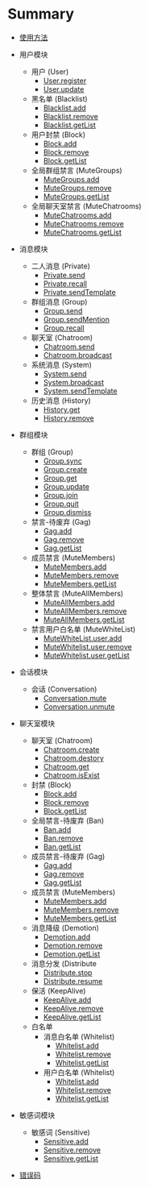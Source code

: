 # Summary

* [使用方法](README.md)

* 用户模块
	* 用户 (User)
		* [User.register](user/user.md#register)
		* [User.update](user/user.md#update)
	* 黑名单 (Blacklist)
		* [Blacklist.add](user/blacklist.md#add)
		* [Blacklist.remove](user/blacklist.md#remove)
		* [Blacklist.getList](user/blacklist.md#getList)
	* 用户封禁 (Block)
		* [Block.add](user/block.md#add)
		* [Block.remove](user/block.md#remove)
		* [Block.getList](user/block.md#getList)
	* 全局群组禁言 (MuteGroups)
		* [MuteGroups.add](user/mute-groups.md#add)
		* [MuteGroups.remove](user/mute-groups.md#remove)
		* [MuteGroups.getList](user/mute-groups.md#getList)
	* 全局聊天室禁言 (MuteChatrooms)
		* [MuteChatrooms.add](user/mute-chatrooms.md#add)
		* [MuteChatrooms.remove](user/mute-chatrooms.md#remove)
		* [MuteChatrooms.getList](user/mute-chatrooms.md#getList)
* 消息模块
	* 二人消息 (Private)
		* [Private.send](message/private.md#send)
		* [Private.recall](message/private.md#recall)
		* [Private.sendTemplate](message/private.md#sendTemplate)
	* 群组消息 (Group)
		* [Group.send](message/group.md#send)
		* [Group.sendMention](message/group.md#sendMention)
		* [Group.recall](message/group.md#recall)
	* 聊天室 (Chatroom)
		* [Chatroom.send](message/chatroom.md#send)
		* [Chatroom.broadcast](message/chatroom.md#broadcast)
	* 系统消息 (System)
		* [System.send](message/system.md#send)
		* [System.broadcast](message/system.md#broadcast)
		* [System.sendTemplate](message/system.md#sendTemplate)
	* 历史消息 (History)
		* [History.get](message/history.md#get)
		* [History.remove](message/history.md#remove)
* 群组模块
	* 群组 (Group)
		* [Group.sync](group/group.md#sync)
		* [Group.create](group/group.md#create)
		* [Group.get](group/group.md#get)
		* [Group.update](group/group.md#update)
		* [Group.join](group/group.md#join)
		* [Group.quit](group/group.md#quit)
		* [Group.dismiss](group/group.md#dismiss)
	* 禁言-待废弃 (Gag)
		* [Gag.add](group/gag.md#add)
		* [Gag.remove](group/gag.md#remove)
		* [Gag.getList](group/gag.md#getList)
	* 成员禁言 (MuteMembers)
		* [MuteMembers.add](group/mute-members.md#add)
		* [MuteMembers.remove](group/mute-members.md#remove)
		* [MuteMembers.getList](group/mute-members.md#getList)
	* 整体禁言 (MuteAllMembers)
		* [MuteAllMembers.add](group/mute-all-members.md#add)
		* [MuteAllMembers.remove](group/mute-all-members.md#remove)
		* [MuteAllMembers.getList](group/mute-all-members.md#getList)
	* 禁言用户白名单 (MuteWhiteList)
		* [MuteWhiteList.user.add](group/whiteList/mute-user.md#add)
		* [MuteWhitelist.user.remove](group/whiteList/mute-user.md#remove)
		* [MuteWhitelist.user.getList](group/whiteList/mute-user.md#getList)
* 会话模块
	* 会话 (Conversation)
		* [Conversation.mute](conversation/conversation.md#mute)
		* [Conversation.unmute](conversation/conversation.md#unmute)
* 聊天室模块
	* 聊天室 (Chatroom)
		* [Chatroom.create](chatroom/chatroom.md#create)
		* [Chatroom.destory](chatroom/chatroom.md#destory)
		* [Chatroom.get](chatroom/chatroom.md#get)
		* [Chatroom.isExist](chatroom/chatroom.md#isExist)
	* 封禁 (Block)
		* [Block.add](chatroom/block.md#add)
		* [Block.remove](chatroom/block.md#remove)
		* [Block.getList](chatroom/block.md#getList)
	* 全局禁言-待废弃 (Ban)
		* [Ban.add](chatroom/ban.md#add)
		* [Ban.remove](chatroom/ban.md#remove)
		* [Ban.getList](chatroom/ban.md#getList)
	* 成员禁言-待废弃 (Gag)
		* [Gag.add](chatroom/gag.md#add)
		* [Gag.remove](chatroom/gag.md#remove)
		* [Gag.getList](chatroom/gag.md#getList)
	* 成员禁言 (MuteMembers)
		* [MuteMembers.add](chatroom/mute-members.md#add)
		* [MuteMembers.remove](chatroom/mute-members.md#remove)
		* [MuteMembers.getList](chatroom/mute-members.md#getList)
	* 消息降级 (Demotion)
		* [Demotion.add](chatroom/demotion.md#add)
		* [Demotion.remove](chatroom/demotion.md#remove)
		* [Demotion.getList](chatroom/demotion.md#getList)
	* 消息分发 (Distribute
		* [Distribute.stop](chatroom/distribute.md#stop)
		* [Distribute.resume](chatroom/distribute.md#resume)
	* 保活 (KeepAlive)
		* [KeepAlive.add](chatroom/keepalive.md#add)
		* [KeepAlive.remove](chatroom/keepalive.md#remove)
		* [KeepAlive.getList](chatroom/keepalive.md#getList)
	* 白名单
		* 消息白名单 (Whitelist)
			* [Whitelist.add](chatroom/whitelist/message.md#add)
			* [Whitelist.remove](chatroom/whitelist/message.md#remove)
			* [Whitelist.getList](chatroom/whitelist/message.md#getList)
		* 用户白名单 (Whitelist)
			* [Whitelist.add](chatroom/whitelist/user.md#add)
			* [Whitelist.remove](chatroom/whitelist/user.md#remove)
			* [Whitelist.getList](chatroom/whitelist/user.md#getList)
* 敏感词模块
	* 敏感词 (Sensitive)
		* [Sensitive.add](sensitive/sensitive.md#add)
		* [Sensitive.remove](sensitive/sensitive.md#remove)
		* [Sensitive.getList](sensitive/sensitive.md#getList)
* [错误码](errorcode.md)
